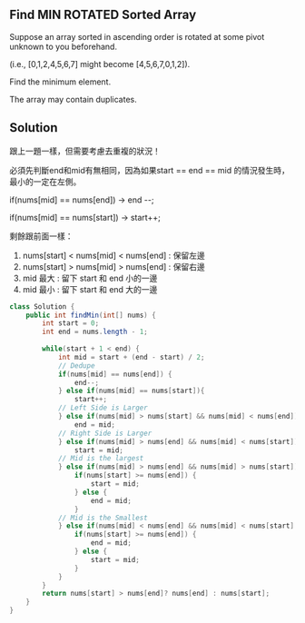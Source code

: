 ## Find MIN ROTATED Sorted Array

Suppose an array sorted in ascending order is rotated at some pivot unknown to you beforehand.

(i.e.,  [0,1,2,4,5,6,7] might become  [4,5,6,7,0,1,2]).

Find the minimum element.

The array may contain duplicates.

## Solution
跟上一題一樣，但需要考慮去重複的狀況！

必須先判斷end和mid有無相同，因為如果start == end == mid 的情況發生時，最小的一定在左側。

if(nums[mid] == nums[end]) -> end --;

if(nums[mid] == nums[start]) -> start++;

剩餘跟前面一樣：
1. nums[start] < nums[mid] < nums[end] : 保留左邊
2. nums[start] > nums[mid] > nums[end] : 保留右邊
3. mid 最大 : 留下 start 和 end 小的一邊
4. mid 最小 : 留下 start 和 end 大的一邊


```java
class Solution {
    public int findMin(int[] nums) {
        int start = 0;
        int end = nums.length - 1;
        
        while(start + 1 < end) {
            int mid = start + (end - start) / 2;
            // Dedupe
            if(nums[mid] == nums[end]) {
                end--;
            } else if(nums[mid] == nums[start]){
                start++;
            // Left Side is Larger
            } else if(nums[mid] > nums[start] && nums[mid] < nums[end]) {
                end = mid;
            // Right Side is Larger
            } else if(nums[mid] > nums[end] && nums[mid] < nums[start]) {
                start = mid;
            // Mid is the largest
            } else if(nums[mid] > nums[end] && nums[mid] > nums[start]) {
                if(nums[start] >= nums[end]) {
                    start = mid;
                } else {
                    end = mid;
                }
            // Mid is the Smallest
            } else if(nums[mid] < nums[end] && nums[mid] < nums[start] ){
                if(nums[start] >= nums[end]) {
                    end = mid;
                } else {
                    start = mid;
                }
            }
        }
        return nums[start] > nums[end]? nums[end] : nums[start];
    }
}
```